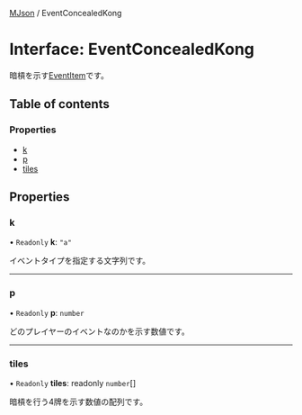 [MJson](../modules.md) / EventConcealedKong

# Interface: EventConcealedKong

暗槓を示す[EventItem](../modules.md#eventitem)です。

## Table of contents

### Properties

- [k](EventConcealedKong.md#k)
- [p](EventConcealedKong.md#p)
- [tiles](EventConcealedKong.md#tiles)

## Properties

### k

• `Readonly` **k**: ``"a"``

イベントタイプを指定する文字列です。

___

### p

• `Readonly` **p**: `number`

どのプレイヤーのイベントなのかを示す数値です。

___

### tiles

• `Readonly` **tiles**: readonly `number`[]

暗槓を行う4牌を示す数値の配列です。
